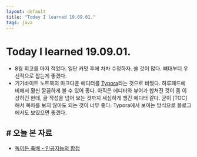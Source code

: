 ```yaml
---
layout: default
title: "Today I learned 19.09.01."
tags: java
---
```


# Today I learned 19.09.01.
- 8월 회고를 마저 적었다. 일단 커밋 후에 차차 수정하자. 쓸 것이 많다. 뼈대부터 우선적으로 잡는게 좋겠다.
- 기가바이트 노트북의 마크다운 에디터를 [Typora](https://typora.io/)라는 것으로 바꿨다. 하루패드에 비해서 훨씬 깔끔하게 볼 수 있어 좋다. 아직은 에디터와 뷰어가 합쳐진 것이 좀 이상하긴 한데, 글 작성을 넘어 보는 것까지 세심하게 챙긴 에디터 같다. 굳이 [TOC]해서 목차를 보지 않아도 되는 것이 너무 좋다. Typora에서 보이는 방식으로 블로그에서도 보였으면 좋겠다.



## # 오늘 본 자료
- [독이든 축배 - 인공지능의 함정](https://m.blog.naver.com/PostView.nhn?blogId=prodiscovery&logNo=221629436580&techplus=undefined&kcw=undefined&techp047=undefined)

